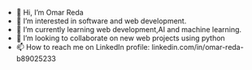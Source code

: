 - 👋 Hi, I’m Omar Reda
- 👀 I’m interested in software and web development.
- 🌱 I’m currently learning web development,AI and machine learning.
- 💞️ I’m looking to collaborate on new web projects using python
- 📫 How to reach me on LinkedIn profile: linkedin.com/in/omar-reda-b89025233
